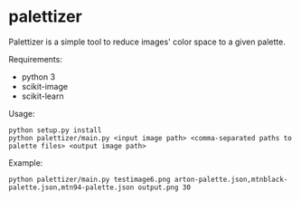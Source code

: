 # palettizer
Palettizer is a simple tool to reduce images' color space to a given palette. 

Requirements:
* python 3
* scikit-image
* scikit-learn

Usage:

```
python setup.py install
python palettizer/main.py <input image path> <comma-separated paths to palette files> <output image path>
```

Example:

```
python palettizer/main.py testimage6.png arton-palette.json,mtnblack-palette.json,mtn94-palette.json output.png 30
```
